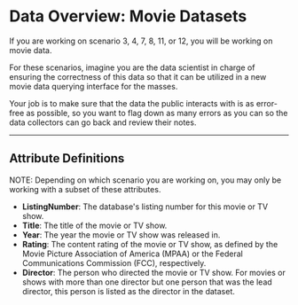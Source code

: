 # Data Overview: Movie Datasets

If you are working on scenario 3, 4, 7, 8, 11, or 12, you will be working on movie data.

For these scenarios, imagine you are the data scientist in charge of ensuring the correctness of this data so that it can be utilized in a new movie data querying interface for the masses. 

Your job is to make sure that the data the public interacts with is as error-free as possible, so you want to flag down as many errors as you can so the data collectors can go back and review their notes.

---

## **Attribute Definitions**
NOTE: Depending on which scenario you are working on, you may only be working with a subset of these attributes.
- **ListingNumber**: The database's listing number for this movie or TV show.
- **Title**: The title of the movie or TV show.
- **Year**: The year the movie or TV show was released in.
- **Rating**: The content rating of the movie or TV show, as defined by the Movie Picture Association of America (MPAA) or the Federal Communications Commission (FCC), respectively.
- **Director**: The person who directed the movie or TV show. For movies or shows with more than one director but one person that was the lead director, this person is listed as the director in the dataset.